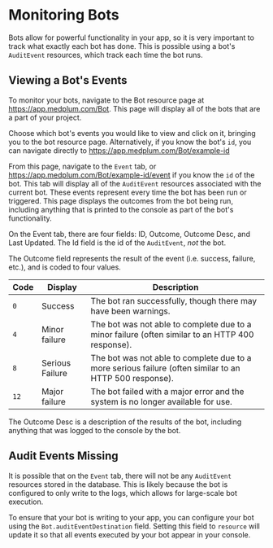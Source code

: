# Monitoring Bots

Bots allow for powerful functionality in your app, so it is very important to track what exactly each bot has done. This is possible using a bot's `AuditEvent` resources, which track each time the bot runs.

## Viewing a Bot's Events

To monitor your bots, navigate to the Bot resource page at https://app.medplum.com/Bot. This page will display all of the bots that are a part of your project.

Choose which bot's events you would like to view and click on it, bringing you to the bot resource page. Alternatively, if you know the bot's `id`, you can navigate directly to https://app.medplum.com/Bot/example-id

From this page, navigate to the `Event` tab, or https://app.medplum.com/Bot/example-id/event if you know the `id` of the bot. This tab will display all of the `AuditEvent` resources associated with the current bot. These events represent every time the bot has been run or triggered. This page displays the outcomes from the bot being run, including anything that is printed to the console as part of the bot's functionality.

On the Event tab, there are four fields: ID, Outcome, Outcome Desc, and Last Updated. The Id field is the id of the `AuditEvent`, _not_ the bot.

The Outcome field represents the result of the event (i.e. success, failure, etc.), and is coded to four values.

| Code | Display         | Description                                                                                             |
| ---- | --------------- | ------------------------------------------------------------------------------------------------------- |
| `0`  | Success         | The bot ran successfully, though there may have been warnings.                                          |
| `4`  | Minor failure   | The bot was not able to complete due to a minor failure (often similar to an HTTP 400 response).        |
| `8`  | Serious Failure | The bot was not able to complete due to a more serious failure (often similar to an HTTP 500 response). |
| `12` | Major failure   | The bot failed with a major error and the system is no longer available for use.                        |

The Outcome Desc is a description of the results of the bot, including anything that was logged to the console by the bot.

## Audit Events Missing

It is possible that on the `Event` tab, there will not be any `AuditEvent` resources stored in the database. This is likely because the bot is configured to only write to the logs, which allows for large-scale bot execution. 

To ensure that your bot is writing to your app, you can configure your bot using the `Bot.auditEventDestination` field. Setting this field to `resource` will update it so that all events executed by your bot appear in your console. 
